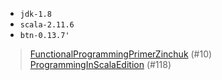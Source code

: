 
* `jdk-1.8`
* `scala-2.11.6`
* `btn-0.13.7'`


> [FunctionalProgrammingPrimerZinchuk](FunctionalProgrammingPrimerZinchuk.pdf) (#10)
> [ProgrammingInScalaEdition](ProgrammingInScalaEdition.pdf) (#118)
